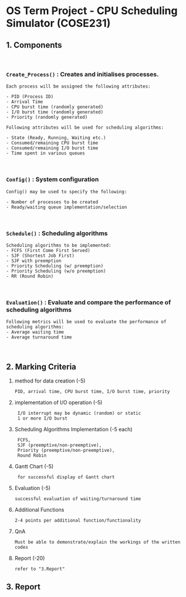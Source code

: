 # OS Term Project - CPU Scheduling Simulator (COSE231)

## 1. Components
<br>

### `Create_Process()` : Creates and initialises processes.

    Each process will be assigned the following attributes:  
    
    - PID (Process ID)
    - Arrival Time
    - CPU burst time (randomly generated)
    - I/O burst time (randomly generated)
    - Priority (randomly generated)

    Following attributes will be used for scheduling algorithms:

    - State (Ready, Running, Waiting etc.)
    - Consumed/remaining CPU burst time
    - Consumed/remaining I/O burst time
    - Time spent in various queues

<br>

### `Config()` : System configuration
    Config() may be used to specify the following:

    - Number of processes to be created
    - Ready/waiting queue implementation/selection

<br>

### `Schedule()` : Scheduling algorithms

    Scheduling algorithms to be implemented:
    - FCFS (First Come First Served)
    - SJF (Shortest Job First)
    - SJF with preemption
    - Priority Scheduling (w/ preemption)
    - Priority Scheduling (w/o preemption)
    - RR (Round Robin)

<br>

### `Evaluation()` : Evaluate and compare the performance of scheduling algorithms

    Following metrics will be used to evaluate the performance of scheduling algorithms:
    - Average waiting time
    - Average turnaround time

<br>

## 2. Marking Criteria

1. method for data creation (-5)

       PID, arrival time, CPU burst time, I/O burst time, priority
        
2. implementation of I/O operation (-5)

        I/O interrupt may be dynamic (random) or static
        1 or more I/O burst

3. Scheduling Algorithms Implementation (-5 each)

        FCFS, 
        SJF (preemptive/non-preemptive),
        Priority (preemptive/non-preemptive),
        Round Robin

9. Gantt Chart (-5)

        for successful display of Gantt chart

10. Evaluation (-5)

        successful evaluation of waiting/turnaround time

11. Additional Functions

        2-4 points per additional function/functionality

12. QnA

        Must be able to demonstrate/explain the workings of the written codes

13. Report (-20)

        refer to "3.Report"

## 3. Report